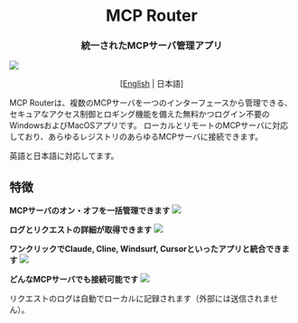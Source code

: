 <h1 align="center">MCP Router</h1>
<h3 align="center">統一されたMCPサーバ管理アプリ</h3>

![](https://raw.githubusercontent.com/mcp-router/mcp-router/main/static/img/readme/intro.gif)

<div align="center">

[[English](https://github.com/mcp-router/mcp-router/blob/main/README.md) | 日本語]

</div>

MCP Routerは、複数のMCPサーバを一つのインターフェースから管理できる、セキュアなアクセス制御とロギング機能を備えた無料かつログイン不要のWindowsおよびMacOSアプリです。
ローカルとリモートのMCPサーバに対応しており、あらゆるレジストリのあらゆるMCPサーバに接続できます。

英語と日本語に対応してます。

## 特徴
**MCPサーバのオン・オフを一括管理できます**
![](https://raw.githubusercontent.com/mcp-router/mcp-router/main/static/img/readme/toggle.png)

**ログとリクエストの詳細が取得できます**
![](https://raw.githubusercontent.com/mcp-router/mcp-router/main/static/img/readme/stats.png)

**ワンクリックでClaude, Cline, Windsurf, Cursorといったアプリと統合できます**
![](https://raw.githubusercontent.com/mcp-router/mcp-router/main/static/img/readme/token.png)

**どんなMCPサーバでも接続可能です**
![](https://raw.githubusercontent.com/mcp-router/mcp-router/main/static/img/readme/add-mcp-manual.png)

リクエストのログは自動でローカルに記録されます（外部には送信されません）。
